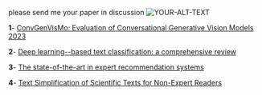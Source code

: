 please send me your paper in discussion
<picture>
 <source media="(prefers-color-scheme: dark)" srcset="https://github.githubassets.com/images/modules/notifications/done-blank.svg">
 <source media="(prefers-color-scheme: light)" srcset="https://github.githubassets.com/images/modules/notifications/done-blank.svg">
 <img alt="YOUR-ALT-TEXT" src="https://github.githubassets.com/images/modules/notifications/done-blank.svg">
</picture>

**1**- [ConvGenVisMo: Evaluation of Conversational Generative Vision Models 2023](https://arxiv.org/pdf/2305.17784)


**2**- [Deep learning--based text classification: a comprehensive review](https://arxiv.org/pdf/2004.03705)


**3**- [The state-of-the-art in expert recommendation systems](https://www.researchgate.net/profile/Narjes-Nikzad-Khasmakhi/publication/332571119_The_state-of-the-art_in_expert_recommendation_systems/links/5d07ea2e92851cfcc61f5bd7/The-state-of-the-art-in-expert-recommendation-systems.pdf)


**4**- [Text Simplification of Scientific Texts for Non-Expert Readers](https://arxiv.org/pdf/2307.03569)
